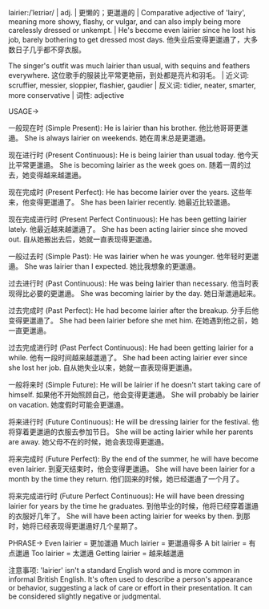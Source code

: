 lairier:/ˈleɪriər/ | adj. | 更懒的；更邋遢的 | Comparative adjective of 'lairy', meaning more showy, flashy, or vulgar, and can also imply being more carelessly dressed or unkempt. | He's become even lairier since he lost his job, barely bothering to get dressed most days. 他失业后变得更邋遢了，大多数日子几乎都不穿衣服。

The singer's outfit was much lairier than usual, with sequins and feathers everywhere.  这位歌手的服装比平常更艳丽，到处都是亮片和羽毛。 | 近义词: scruffier, messier, sloppier, flashier, gaudier | 反义词: tidier, neater, smarter, more conservative | 词性: adjective


USAGE->

一般现在时 (Simple Present):
He is lairier than his brother. 他比他哥哥更邋遢。
She is always lairier on weekends.  她在周末总是更邋遢。


现在进行时 (Present Continuous):
He is being lairier than usual today. 他今天比平常更邋遢。
She is becoming lairier as the week goes on.  随着一周的过去，她变得越来越邋遢。


现在完成时 (Present Perfect):
He has become lairier over the years.  这些年来，他变得更邋遢了。
She has been lairier recently. 她最近比较邋遢。


现在完成进行时 (Present Perfect Continuous):
He has been getting lairier lately. 他最近越来越邋遢了。
She has been acting lairier since she moved out.  自从她搬出去后，她就一直表现得更邋遢。


一般过去时 (Simple Past):
He was lairier when he was younger. 他年轻时更邋遢。
She was lairier than I expected. 她比我想象的更邋遢。


过去进行时 (Past Continuous):
He was being lairier than necessary.  他当时表现得比必要的更邋遢。
She was becoming lairier by the day. 她日渐邋遢起来。


过去完成时 (Past Perfect):
He had become lairier after the breakup. 分手后他变得更邋遢了。
She had been lairier before she met him.  在她遇到他之前，她一直更邋遢。


过去完成进行时 (Past Perfect Continuous):
He had been getting lairier for a while.  他有一段时间越来越邋遢了。
She had been acting lairier ever since she lost her job.  自从她失业以来，她就一直表现得更邋遢。


一般将来时 (Simple Future):
He will be lairier if he doesn't start taking care of himself. 如果他不开始照顾自己，他会变得更邋遢。
She will probably be lairier on vacation.  她度假时可能会更邋遢。


将来进行时 (Future Continuous):
He will be dressing lairier for the festival.  他将穿着更邋遢的衣服去参加节日。
She will be acting lairier while her parents are away.  她父母不在的时候，她会表现得更邋遢。


将来完成时 (Future Perfect):
By the end of the summer, he will have become even lairier.  到夏天结束时，他会变得更邋遢。
She will have been lairier for a month by the time they return.  他们回来的时候，她已经邋遢了一个月了。


将来完成进行时 (Future Perfect Continuous):
He will have been dressing lairier for years by the time he graduates.  到他毕业的时候，他将已经穿着邋遢的衣服好几年了。
She will have been acting lairier for weeks by then.  到那时，她将已经表现得更邋遢好几个星期了。



PHRASE->
Even lairier = 更加邋遢
Much lairier = 更邋遢得多
A bit lairier = 有点邋遢
Too lairier = 太邋遢
Getting lairier = 越来越邋遢

注意事项: 'lairier' isn't a standard English word and is more common in informal British English.  It's often used to describe a person's appearance or behavior, suggesting a lack of care or effort in their presentation.  It can be considered slightly negative or judgmental.
